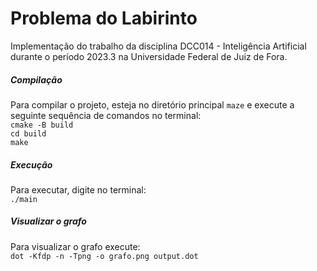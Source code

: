 # Problema do Labirinto

Implementação do trabalho da disciplina DCC014 - Inteligência Artificial durante o período 2023.3 na Universidade Federal de Juiz de Fora.

##### Compilação

Para compilar o projeto, esteja no diretório principal `maze` e execute a seguinte sequência de comandos no terminal:<br/>
`cmake -B build`<br/>
`cd build`<br/>
`make`<br/>

##### Execução

Para executar, digite no terminal:<br/>
`./main`

##### Visualizar o grafo

Para visualizar o grafo execute:<br/>
`dot -Kfdp -n -Tpng -o grafo.png output.dot`
